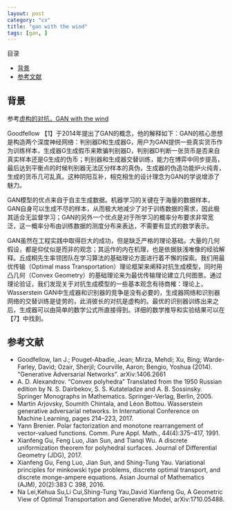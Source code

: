 ```yaml
---
layout: post
category: "cv"
title: "gan with the wind"
tags: [gan, ]
---
```


目录

<!-- TOC -->

- [背景](#背景)
- [参考文献](#参考文献)

<!-- /TOC -->

## 背景

参考[虚构的对抗，GAN with the wind](https://mp.weixin.qq.com/s?__biz=MzA3NTM4MzY1Mg==&mid=2650814302&idx=1&sn=87642b1c0662b3b71666e45a1cb2a0b3&chksm=8485c155b3f248433dbdb33d92d36851d25791a261c7ae09164155314e1cee7d578140ef0456&mpshare=1&scene=1&srcid=1018lhAqPZOlGOOGCzx0bqrH&pass_ticket=h3hZq0WHA7Cyui0YBndmrxji2MHJPRFf2%2F6zqKyUTOnTIhZZuESFoAbpmgeoETVa#rd)

Goodfellow 【1】于2014年提出了GAN的概念，他的解释如下：GAN的核心思想是构造两个深度神经网络：判别器D和生成器G，用户为GAN提供一些真实货币作为训练样本，生成器G生成假币来欺骗判别器D，判别器D判断一张货币是否来自真实样本还是G生成的伪币；判别器和生成器交替训练，能力在博弈中同步提高，最后达到平衡点的时候判别器无法区分样本的真伪，生成器的伪造功能炉火纯青，生成的货币几可乱真。这种阴阳互补，相克相生的设计理念为GAN的学说增添了魅力。

GAN模型的优点来自于自主生成数据。机器学习的关键在于海量的数据样本，GAN自身可以生成不尽的样本，从而极大地减少了对于训练数据的需求，因此极其适合无监督学习；GAN的另外一个优点是对于所学习的概率分布要求非常宽泛，这一概率分布由训练数据的测度分布来表达，不需要有显式的数学表示。

GAN虽然在工程实践中取得巨大的成功，但是缺乏严格的理论基础。大量的几何假设，都是仰仗似是而非的观念；其运作的内在机理，也是依据肤浅唯像的经验解释。丘成桐先生率领团队在学习算法的基础理论方面进行着不懈的探索。我们用最优传输（Optimal mass Transportation）理论框架来阐释对抗生成模型，同时用凸几何（Convex Geometry）的基础理论来为最优传输理论建立几何图景。通过理论验证，我们发现关于对抗生成模型的一些基本观念有待商榷：理论上，Wasserstein GAN中生成器和识别器的竞争是没有必要的，生成器网络和识别器网络的交替训练是徒劳的，此消彼长的对抗是虚构的。最优的识别器训练出来之后，生成器可以由简单的数学公式所直接得到。详细的数学推导和实验结果可以在【7】中找到。

## 参考文献

+ Goodfellow, Ian J.; Pouget-Abadie, Jean; Mirza, Mehdi; Xu, Bing; Warde-Farley, David; Ozair, Sherjil; Courville, Aaron; Bengio, Yoshua (2014). "Generative Adversarial Networks". arXiv:1406.2661 
+ A. D. Alexandrov. “Convex polyhedra” Translated from the 1950 Russian edition by N. S. Dairbekov, S. S. Kutateladze and A. B. Sossinsky. Springer Monographs in Mathematics. Springer-Verlag, Berlin, 2005.
+ Martin Arjovsky, Soumith Chintala, and Léon Bottou. Wasserstein generative adversarial networks. In International Conference on Machine Learning, pages 214–223, 2017.
+ Yann Brenier. Polar factorization and monotone rearrangement of vector-valued functions. Comm. Pure Appl. Math., 44(4):375–417, 1991.
+ Xianfeng Gu, Feng Luo, Jian Sun, and Tianqi Wu. A discrete uniformization theorem for polyhedral surfaces. Journal of Differential Geometry (JDG), 2017.
+ Xianfeng Gu, Feng Luo, Jian Sun, and Shing-Tung Yau. Variational principles for minkowski type problems, discrete optimal transport, and discrete monge-ampere equations. Asian Journal of Mathematics (AJM), 20(2):383 C 398, 2016.
+ Na Lei,Kehua Su,Li Cui,Shing-Tung Yau,David Xianfeng Gu, A Geometric View of Optimal Transportation and Generative Model, arXiv:1710.05488.


